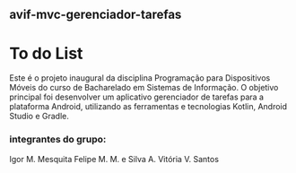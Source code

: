## avif-mvc-gerenciador-tarefas

# To do List
Este é o projeto inaugural da disciplina Programação para Dispositivos Móveis do curso de Bacharelado em Sistemas de Informação. O objetivo principal foi desenvolver um aplicativo gerenciador de tarefas para a plataforma Android, utilizando as ferramentas e tecnologias Kotlin, Android Studio e Gradle.

### integrantes do grupo:
Igor M. Mesquita
Felipe M. M. e Silva
A. Vitória V. Santos



